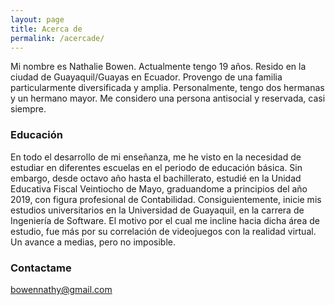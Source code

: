 ```yaml
---
layout: page
title: Acerca de
permalink: /acercade/
---
```


Mi nombre es Nathalie Bowen. Actualmente tengo 19 años. Resido en la ciudad de Guayaquil/Guayas en Ecuador. Provengo de una familia particularmente diversificada y amplia. Personalmente, tengo dos hermanas y un hermano mayor. Me considero una persona antisocial y reservada, casi siempre. 

### Educación

En todo el desarrollo de mi enseñanza, me he visto en la necesidad de estudiar en diferentes escuelas en el periodo de educación básica. Sin embargo, desde octavo año hasta el bachillerato, estudié en la Unidad Educativa Fiscal Veintiocho de Mayo, graduandome a principios del año 2019, con figura profesional de Contabilidad. 
Consiguientemente, inicie mis estudios universitarios en la Universidad de Guayaquil, en la carrera de Ingeniería de Software. El motivo por el cual me incline hacia dicha área de estudio, fue más por su correlación de videojuegos con la realidad virtual. Un avance a medias, pero no imposible.

### Contactame

[bowennathy@gmail.com](mailto:bowennathy@gmail.com)
